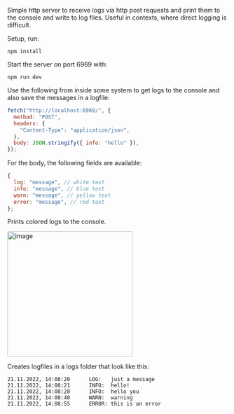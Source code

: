 Simple http server to receive logs via http post requests and print them to the console and write to log files. Useful in contexts, where direct logging is difficult.

Setup, run:

```
npm install
```

Start the server on port 6969 with:

```
npm run dev
```

Use the following from inside some system to get logs to the console and also save the messages in a logfile:

```js
fetch("http://localhost:6969/", {
  method: "POST",
  headers: {
    "Content-Type": "application/json",
  },
  body: JSON.stringify({ info: "hello" }),
});
```

For the body, the following fields are available:

```js
{
  log: "message", // white text
  info: "message", // blue text
  warn: "message", // yellow text
  error: "message", // red text
};
```
Prints colored logs to the console.

<img width="286" alt="image" src="https://user-images.githubusercontent.com/62739623/203006122-e83b7188-aae6-4df6-8095-231d62853312.png">


Creates logfiles in a logs folder that look like this:

```
21.11.2022, 14:08:20      LOG:   just a message
21.11.2022, 14:08:21      INFO:  hello!
21.11.2022, 14:08:28      INFO:  hello you
21.11.2022, 14:08:40      WARN:  warning
21.11.2022, 14:08:55      ERROR: this is an error
```
